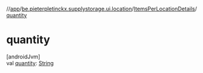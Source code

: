 //[app](../../../index.md)/[be.pieterpletinckx.supplystorage.ui.location](../index.md)/[ItemsPerLocationDetails](index.md)/[quantity](quantity.md)

# quantity

[androidJvm]\
val [quantity](quantity.md): [String](https://kotlinlang.org/api/latest/jvm/stdlib/kotlin/-string/index.html)
